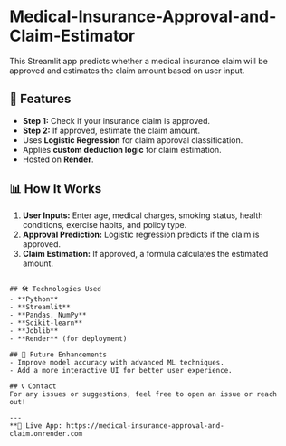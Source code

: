 # Medical-Insurance-Approval-and-Claim-Estimator

This Streamlit app predicts whether a medical insurance claim will be approved and estimates the claim amount based on user input.

## 🚀 Features
- **Step 1:** Check if your insurance claim is approved.
- **Step 2:** If approved, estimate the claim amount.
- Uses **Logistic Regression** for claim approval classification.
- Applies **custom deduction logic** for claim estimation.
- Hosted on **Render**.

## 📊 How It Works
1. **User Inputs:** Enter age, medical charges, smoking status, health conditions, exercise habits, and policy type.
2. **Approval Prediction:** Logistic regression predicts if the claim is approved.
3. **Claim Estimation:** If approved, a formula calculates the estimated amount.


```

## 🛠 Technologies Used
- **Python**
- **Streamlit**
- **Pandas, NumPy**
- **Scikit-learn**
- **Joblib**
- **Render** (for deployment)

## 🤖 Future Enhancements
- Improve model accuracy with advanced ML techniques.
- Add a more interactive UI for better user experience.

## 📞 Contact
For any issues or suggestions, feel free to open an issue or reach out!

---
**🔗 Live App: https://medical-insurance-approval-and-claim.onrender.com

